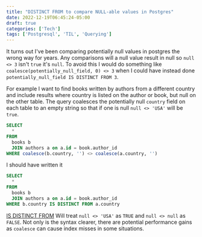 ```yaml
---
title: "DISTINCT FROM to compare NULL-able values in Postgres"
date: 2022-12-19T06:45:24-05:00
draft: true
categories: ['Tech']
tags: ['Postgresql', 'TIL', 'Querying']
---
```

It turns out I've been comparing potentially null values in postgres the wrong way for years. Any comparisons will a null value result in null so `null <> 3` isn't `true` it's `null`. To avoid this I would do something like `coalesce(potentially_null_field, 0) <> 3` when I could have instead  done `potentially_null_field IS DISTINCT FROM 3`.

For example I want to find books written by authors from a different country and include results where country is listed on the author or book, but null on the other table. The query coalesces the potentially null `country` field on each table to an empty string so that if one is null `null <> 'USA'` will be `true`.

```sql
SELECT
  *
FROM
  books b
  JOIN authors a on a.id = book.author_id
WHERE coalesce(b.country, '') <> coalesce(a.country, '')
```

I should have written it

```sql
SELECT
  *
FROM
  books b
  JOIN authors a on a.id = book.author_id
WHERE b.country IS DISTINCT FROM a.country
```

[IS DISTINCT FROM](https://www.postgresql.org/docs/current/functions-comparison.html) Will treat `null <> 'USA'`  as `TRUE` and `null <> null` as `FALSE`. Not only is the syntax clearer, there are potential performance gains as `coalesce` can cause index misses in some situations.
